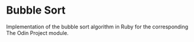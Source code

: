 # Bubble Sort

Implementation of the bubble sort algorithm in Ruby for the corresponding The Odin Project module.
